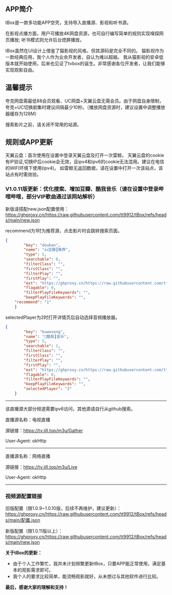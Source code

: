 ## APP简介
tBox是一款多功能APP空壳，支持导入直播源、影视和听书源。

在影视点播方面，用户可播放4K网盘资源，也可自行编写简单的规则实现嗅探网页播放; 听书模式则允许后台熄屏播放。

tBox虽然在UI设计上借鉴了猫影视的风格，但其源码是完全不同的。
猫影视作为一款经典应用，我个人作为业余开发者，自认为难以超越。
我从猫影视的安卓低版本就开始使用，后来也见证了tvbox的诞生。非常感谢各位开发者，让我们能够实现观影自由。

## 温馨提示
夸克网盘需最低88会员观看、UC网盘+天翼云盘无需会员。由于网盘自身限制，夸克+UC切换剧集时建议间隔最少10秒。（播放网盘资源时，建议设置中调整播放器缓存为128M）

搜索影片之前，请关闭不常用的站源。

## 规则或APP更新
天翼云盘：首次使用在设置中登录天翼云盘及打开一次雷鲸。
天翼云盘的cookie有IP验证,切换IP后cookie会无效，且ipv4和ipv6的cookie无法混用。建议在电信的WIFI环境下使用(ipv4)。
如雷鲸无返回数据，请在设置中打开一次该站点，该站点有时需效验。

### V1.0.11版更新：优化搜索、增加豆瓣、酷我音乐（请在设置中登录哔哩哔哩，部分VIP歌曲通过该网站解析）
新版请搭配new.json配置使用：https://ghproxy.cn/https://raw.githubusercontent.com/tt9912/tBox/refs/heads/main/new.json


 recommend为1时为推荐源，点击影片时会跳转搜索页面。
```json
{
		"key": "douban",
		"name": "👍豆瓣┃推荐",
		"type": 5,
		"searchable": 0,
		"filterClass": "",
		"firstClass": "",
		"filterPlay": "",
		"firstPlay": "",
		"ext": "https://ghproxy.cn/https://raw.githubusercontent.com/tt9912/tBox/refs/heads/main/newjs/douban.js",
		"flagable": 0,
		"filterPlayFileKeywords": "",
		"keepPlayFileKeywords": "",
    "recommend": "1"
	}
```

 selectedPlayer为2时打开详情页后自动选择音频播放器。
```json
{
		"key": "kuwosong",
		"name": "🎵酷我┃音乐",
		"type": 5,
		"searchable": 1,
		"filterClass": "",
		"firstClass": "",
		"filterPlay": "",
		"firstPlay": "",
		"ext": "https://ghproxy.cn/https://raw.githubusercontent.com/tt9912/tBox/refs/heads/main/newjs/kuwosong.js",
		"flagable": 0,
		"filterPlayFileKeywords": "",
		"keepPlayFileKeywords": "",
		"selectedPlayer": "2"
	}
```



------------------------------------------------------
该直播源大部分频道需要ipv6访问，其他源请自行从github搜索。

直播源名称：电视直播

源链接：https://tv.iill.top/m3u/Gather

User-Agent: okHttp

---------------------------------------------------
直播源名称：网络直播

源链接：https://tv.iill.top/m3u/Live

User-Agent: okHttp

------------------------------------------------
### 视频源配置链接
旧版配置（限1.0.9~1.0.10版，后续不再维护，建议更新）：https://ghproxy.cn/https://raw.githubusercontent.com/tt9912/tBox/refs/heads/main/配置.json

新版配置（限1.0.11版以上）：https://ghproxy.cn/https://raw.githubusercontent.com/tt9912/tBox/refs/heads/main/new.json

**关于tBox的更新：**

* 由于个人工作繁忙，我并未计划频繁更新tBox，只要APP能正常使用，满足基本的观影需求即可。
* 我个人的要求比较简单，能流畅观影就好，从未想过与其他软件进行比较。

**最后，感谢大家的理解和支持！** 
